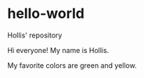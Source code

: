 # hello-world
Hollis' repository

Hi everyone! My name is Hollis. 

My favorite colors are green and yellow. 

